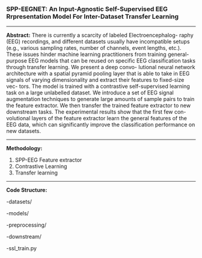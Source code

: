 ### SPP-EEGNET: An Input-Agnostic Self-Supervised EEG Rrpresentation Model For Inter-Dataset Transfer Learning



---

**Abstract:** 
There is currently a scarcity of labeled Electroencephalog-
raphy (EEG) recordings, and different datasets usually have
incompatible setups (e.g., various sampling rates, number of
channels, event lengths, etc.). These issues hinder machine
learning practitioners from training general-purpose EEG
models that can be reused on specific EEG classification
tasks through transfer learning. We present a deep convo-
lutional neural network architecture with a spatial pyramid
pooling layer that is able to take in EEG signals of varying
dimensionality and extract their features to fixed-size vec-
tors. The model is trained with a contrastive self-supervised
learning task on a large unlabelled dataset. We introduce a
set of EEG signal augmentation techniques to generate large
amounts of sample pairs to train the feature extractor. We
then transfer the trained feature extractor to new downstream
tasks. The experimental results show that the first few con-
volutional layers of the feature extractor learn the general
features of the EEG data, which can significantly improve the
classification performance on new datasets.




---

**Methodology:**



1.   SPP-EEG Feature extractor
2.   Contrastive Learning
3.   Transfer learning

---


**Code Structure:**

-datasets/

-models/

-preprocessing/

-downstream/

-ssl_train.py




